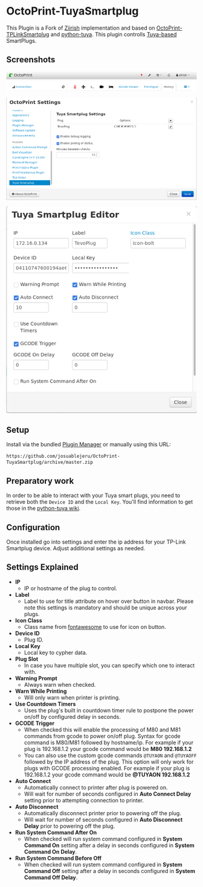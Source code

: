 # OctoPrint-TuyaSmartplug

This Plugin is a Fork of [Ziirish](https://github.com/ziirish) implementation and
based on [OctoPrint-TPLinkSmartplug](https://github.com/jneilliii/OctoPrint-TPLinkSmartplug) and [python-tuya](https://github.com/clach04/python-tuya).
This plugin controlls [Tuya-based](https://en.tuya.com/) SmartPlugs.

##  Screenshots
![screenshot](/assets/screenshot.png)

![screenshot](/assets/settings.png)

![screenshot](/assets/plugeditor.png)

## Setup

Install via the bundled [Plugin Manager](https://github.com/foosel/OctoPrint/wiki/Plugin:-Plugin-Manager)
or manually using this URL:

    https://github.com/josuablejeru/OctoPrint-TuyaSmartplug/archive/master.zip


## Preparatory work

In order to be able to interact with your Tuya smart plugs, you need to retrieve
both the `Device ID` and the `Local Key`. You'll find information to get those
in the [python-tuya wiki](https://github.com/clach04/python-tuya/wiki).

## Configuration

Once installed go into settings and enter the ip address for your TP-Link Smartplug device. Adjust additional settings as needed.

## Settings Explained
- **IP**
  - IP or hostname of the plug to control.
- **Label**
  - Label to use for title attribute on hover over button in navbar. Please note this settings is mandatory and should be unique across your plugs.
- **Icon Class**
  - Class name from [fontawesome](http://fontawesome.io/3.2.1/cheatsheet/) to use for icon on button.
- **Device ID**
  - Plug ID.
- **Local Key**
  - Local key to cypher data.
- **Plug Slot**
  - In case you have multiple slot, you can specify which one to interact with.
- **Warning Prompt**
  - Always warn when checked.
- **Warn While Printing**
  - Will only warn when printer is printing.
- **Use Countdown Timers**
  - Uses the plug's built in countdown timer rule to postpone the power on/off by configured delay in seconds.
- **GCODE Trigger**
  - When checked this will enable the processing of M80 and M81 commands from gcode to power on/off plug.  Syntax for gcode command is M80/M81 followed by hostname/ip.  For example if your plug is 192.168.1.2 your gcode command would be **M80 192.168.1.2**
  - You can also use the custom gcode commands `@TUYAON` and `@TUYAOFF` followed by the IP address of the plug.  This option will only work for plugs with GCODE processing enabled.  For example if your plug is 192.168.1.2 your gcode command would be **@TUYAON 192.168.1.2**
- **Auto Connect**
  - Automatically connect to printer after plug is powered on.
  - Will wait for number of seconds configured in **Auto Connect Delay** setting prior to attempting connection to printer.
- **Auto Disconnect**
  - Automatically disconnect printer prior to powering off the plug.
  - Will wait for number of seconds configured in **Auto Disconnect Delay** prior to powering off the plug.
- **Run System Command After On**
  - When checked will run system command configured in **System Command On** setting after a delay in seconds configured in **System Command On Delay**.
- **Run System Command Before Off**
  - When checked will run system command configured in **System Command Off** setting after a delay in seconds configured in **System Command Off Delay**.
